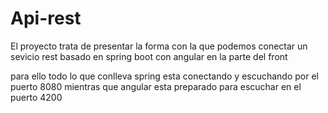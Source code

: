 # Api-rest

El proyecto trata de presentar la forma con la que podemos conectar un sevicio rest basado en spring boot con 
angular en la parte del front 

para ello todo lo que conlleva spring esta conectando y escuchando por el puerto 8080 
mientras que angular esta preparado para escuchar en el puerto 4200
